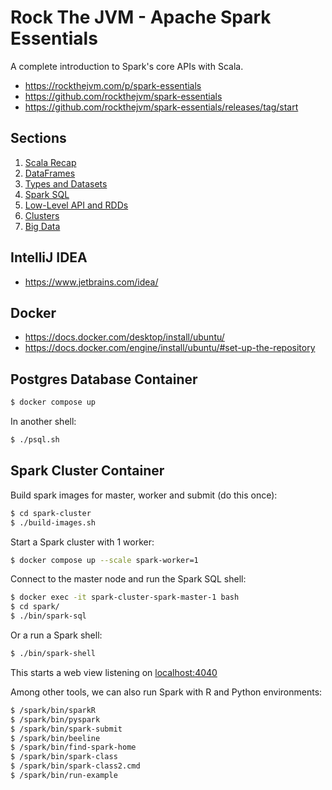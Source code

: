 # Rock The JVM - Apache Spark Essentials

A complete introduction to Spark's core APIs with Scala.

- https://rockthejvm.com/p/spark-essentials
- https://github.com/rockthejvm/spark-essentials
- https://github.com/rockthejvm/spark-essentials/releases/tag/start

## Sections

1. [Scala Recap](src/main/scala/section1)
2. [DataFrames](src/main/scala/section2)
3. [Types and Datasets](src/main/scala/section3)
4. [Spark SQL](src/main/scala/section4)
5. [Low-Level API and RDDs](src/main/scala/section5)
6. [Clusters](src/main/scala/section6)
7. [Big Data](src/main/scala/section7)

## IntelliJ IDEA

- https://www.jetbrains.com/idea/

## Docker

- https://docs.docker.com/desktop/install/ubuntu/
- https://docs.docker.com/engine/install/ubuntu/#set-up-the-repository

## Postgres Database Container

```bash
$ docker compose up
```

In another shell:

```bash
$ ./psql.sh
```

## Spark Cluster Container

Build spark images for master, worker and submit (do this once):

```bash
$ cd spark-cluster
$ ./build-images.sh
```

Start a Spark cluster with 1 worker:

```bash
$ docker compose up --scale spark-worker=1
```

Connect to the master node and run the Spark SQL shell:

```bash
$ docker exec -it spark-cluster-spark-master-1 bash
$ cd spark/
$ ./bin/spark-sql
```

Or a run a Spark shell:

```bash
$ ./bin/spark-shell
```

This starts a web view listening on [localhost:4040](http://localhost:4040)

Among other tools, we can also run Spark with R and Python environments:

```bash
$ /spark/bin/sparkR
$ /spark/bin/pyspark
$ /spark/bin/spark-submit
$ /spark/bin/beeline
$ /spark/bin/find-spark-home
$ /spark/bin/spark-class
$ /spark/bin/spark-class2.cmd
$ /spark/bin/run-example
```
